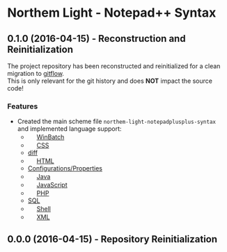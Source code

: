 Northem Light - Notepad++ Syntax
================================

## 0.1.0 (2016-04-15) - Reconstruction and Reinitialization
The project repository has been reconstructed and reinitialized for a clean migration to [gitflow](http://nvie.com/posts/a-successful-git-branching-model).  
This is only relevant for the git history and does **NOT** impact the source code!

### Features
  - Created the main scheme file `northem-light-notepadplusplus-syntax` and implemented language support:
    - <img src="https://www.microsoft.com/en-us/windows/favicon.ico" width=16 height=16> <a href="http://notepad-plus.sourceforge.net/commun/userDefinedLang/userDefineLang_winbatch.xml">WinBatch</a>
    - <img src="https://www.w3.org/favicon.ico" width=16 height=16> <a href="https://github.com/notepad-plus-plus/notepad-plus-plus/blob/master/PowerEditor/installer/APIs/css.xml">CSS</a>
    - [diff](#)
    - <img src="https://www.w3.org/favicon.ico" width=16 height=16> <a href="https://github.com/notepad-plus-plus/notepad-plus-plus/blob/master/PowerEditor/installer/APIs/html.xml">HTML</a>
    - [Configurations/Properties](#)
    - <img src="http://www.oracle.com/favicon.ico" width=16 height=16> <a href="https://github.com/notepad-plus-plus/notepad-plus-plus/blob/master/PowerEditor/installer/APIs/java.xml">Java</a>
    - <img src="http://www.ecma-international.org/favicon.ico" width=16 height=16> <a href="https://github.com/notepad-plus-plus/notepad-plus-plus/blob/master/PowerEditor/installer/APIs/javascript.xml">JavaScript</a>
    - <img src="http://php.net/favicon.ico" width=16 height=16> <a href="https://github.com/notepad-plus-plus/notepad-plus-plus/blob/master/PowerEditor/installer/APIs/php.xml">PHP</a>
    - [SQL](https://github.com/notepad-plus-plus/notepad-plus-plus/blob/master/PowerEditor/installer/APIs/sql.xml)
    - <img src="https://www.gnu.org/favicon.ico" width=16 height=16> <a href="#">Shell</a>
    - <img src="https://www.w3.org/favicon.ico" width=16 height=16> <a href="https://github.com/notepad-plus-plus/notepad-plus-plus/blob/master/PowerEditor/installer/APIs/xml.xml">XML</a>

## 0.0.0 (2016-04-15) - Repository Reinitialization
